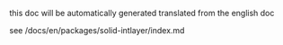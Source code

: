 this doc will be automatically generated translated from the english doc

see /docs/en/packages/solid-intlayer/index.md
